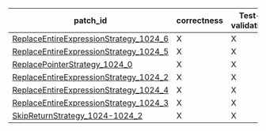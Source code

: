  | patch_id |correctness |Test-validation |NPEX-validation |
 |--- | --- | --- | --- | 
 | [ReplaceEntireExpressionStrategy_1024_6](./patches/ReplaceEntireExpressionStrategy_1024_6/patch.java#L1032) | X | X | X | 
 | [ReplaceEntireExpressionStrategy_1024_5](./patches/ReplaceEntireExpressionStrategy_1024_5/patch.java#L1032) | X | X | X | 
 | [ReplacePointerStrategy_1024_0](./patches/ReplacePointerStrategy_1024_0/patch.java#L1032) | X | X | X | 
 | [ReplaceEntireExpressionStrategy_1024_2](./patches/ReplaceEntireExpressionStrategy_1024_2/patch.java#L1032) | X | X | O | 
 | [ReplaceEntireExpressionStrategy_1024_4](./patches/ReplaceEntireExpressionStrategy_1024_4/patch.java#L1032) | X | X | O | 
 | [ReplaceEntireExpressionStrategy_1024_3](./patches/ReplaceEntireExpressionStrategy_1024_3/patch.java#L1032) | X | X | O | 
 | [SkipReturnStrategy_1024-1024_2](./patches/SkipReturnStrategy_1024-1024_2/patch.java#L1032) | X | X | X | 
